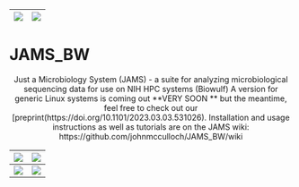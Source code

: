 | ![](https://github.com/johnmcculloch/JAMS_BW/wiki/wikimedia/JAMSlogo.png) | ![](https://github.com/johnmcculloch/JAMS_BW/wiki/wikimedia/JAMSwords.png) |
| ---- | ---- |

# JAMS_BW
<p align="center">
Just a Microbiology System (JAMS) - a suite for analyzing microbiological sequencing data for use on NIH HPC systems (Biowulf)
  A version for generic Linux systems is coming out **VERY SOON ** but the meantime, feel free to check out our [preprint(https://doi.org/10.1101/2023.03.03.531026).
Installation and usage instructions as well as tutorials are on the JAMS wiki: https://github.com/johnmcculloch/JAMS_BW/wiki

| ![](https://github.com/johnmcculloch/JAMS_BW/wiki/wikimedia/Heatmap_LKT.png) | ![](https://github.com/johnmcculloch/JAMS_BW/wiki/wikimedia/Heatmap_Interpro.png) |
| ---- | ---- |
| ![](https://github.com/johnmcculloch/JAMS_BW/wiki/wikimedia/PCA_example.png) | ![](https://github.com/johnmcculloch/JAMS_BW/wiki/wikimedia/Feat_Relabund_example.png) |

</p>
